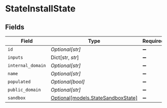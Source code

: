 # StateInstallState


## Fields

| Field                                                                | Type                                                                 | Required                                                             | Description                                                          |
| -------------------------------------------------------------------- | -------------------------------------------------------------------- | -------------------------------------------------------------------- | -------------------------------------------------------------------- |
| `id`                                                                 | *Optional[str]*                                                      | :heavy_minus_sign:                                                   | N/A                                                                  |
| `inputs`                                                             | Dict[str, *str*]                                                     | :heavy_minus_sign:                                                   | N/A                                                                  |
| `internal_domain`                                                    | *Optional[str]*                                                      | :heavy_minus_sign:                                                   | N/A                                                                  |
| `name`                                                               | *Optional[str]*                                                      | :heavy_minus_sign:                                                   | N/A                                                                  |
| `populated`                                                          | *Optional[bool]*                                                     | :heavy_minus_sign:                                                   | N/A                                                                  |
| `public_domain`                                                      | *Optional[str]*                                                      | :heavy_minus_sign:                                                   | N/A                                                                  |
| `sandbox`                                                            | [Optional[models.StateSandboxState]](../models/statesandboxstate.md) | :heavy_minus_sign:                                                   | N/A                                                                  |